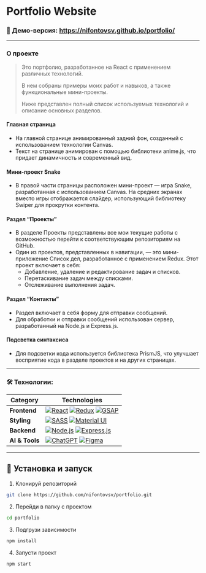 # Portfolio Website

### 🚀 Демо-версия: https://nifontovsv.github.io/portfolio/

---

### О проекте

> Это портфолио, разработанное на React с применением различных технологий.
>
> В нем собраны примеры моих работ и навыков, а также функциональные мини-проекты.
>
> Ниже представлен полный список используемых технологий и описание основных разделов.

#### Главная страница

- На главной странице анимированный задний фон, созданный с использованием технологии Canvas.
- Текст на странице анимирован с помощью библиотеки anime.js, что придает динамичность и современный вид.

#### Мини-проект Snake

- В правой части страницы расположен мини-проект — игра Snake, разработанная с использованием Canvas.
  На средних экранах вместо игры отображается слайдер, использующий библиотеку Swiper для прокрутки контента.

#### Раздел “Проекты”

- В разделе Проекты представлены все мои текущие работы с возможностью перейти к соответствующим репозиториям на GitHub.
- Один из проектов, представленных в навигации, — это мини-приложение Список дел, разработанное с применением Redux. Этот проект включает в себя:
  - Добавление, удаление и редактирование задач и списков.
  - Перетаскивание задач между списками.
  - Отслеживание выполнения задач.

#### Раздел “Контакты”

- Раздел включает в себя форму для отправки сообщений.
- Для обработки и отправки сообщений использован сервер, разработанный на Node.js и Express.js.

#### Подсветка синтаксиса

- Для подсветки кода используется библиотека PrismJS, что улучшает восприятие кода в разделе проектов и на других страницах.

---

### 🛠 Технологии:

| **Category**   | **Technologies**                                                                                                                                                                                                                                                                                                                                               |
| -------------- | -------------------------------------------------------------------------------------------------------------------------------------------------------------------------------------------------------------------------------------------------------------------------------------------------------------------------------------------------------------- |
| **Frontend**   | [![React](https://img.shields.io/static/v1?label=&message=React&color=61DAFB&logo=react&logoColor=FFFFFF)](https://react.dev/) [![Redux](https://img.shields.io/badge/redux-%23764ABC?logo=redux)](https://redux.js.org/) [![GSAP](https://img.shields.io/static/v1?label=&message=GSAP&color=88CE02&logo=greensock&logoColor=FFFFFF)](https://greensock.com/) |
| **Styling**    | [![SASS](https://img.shields.io/static/v1?label=&message=SASS&color=CC6699&logo=sass&logoColor=FFFFFF)](https://sass-lang.com/) [![Material UI](https://img.shields.io/static/v1?label=&message=MUI&color=007FFF&logo=mui&logoColor=FFFFFF)](https://mui.com/)                                                                                                 |
| **Backend**    | [![Node.js](https://img.shields.io/static/v1?label=&message=Node.js&color=339933&logo=nodedotjs&logoColor=FFFFFF)](https://nodejs.org/) [![Express.js](https://img.shields.io/static/v1?label=&message=Express.js&color=000000&logo=express&logoColor=FFFFFF)](https://expressjs.com/)                                                                         |
| **AI & Tools** | [![ChatGPT](https://img.shields.io/static/v1?label=&message=ChatGPT&color=00A67E&logo=openai&logoColor=FFFFFF)](https://openai.com/) [![Figma](https://img.shields.io/static/v1?label=&message=Figma&color=F24E1E&logo=figma&logoColor=FFFFFF)](https://www.figma.com/)                                                                                        |

---

## 📂 Установка и запуск

1. Клонируй репозиторий

```bash
git clone https://github.com/nifontovsv/portfolio.git
```

2. Перейди в папку с проектом

```bash
cd portfolio
```

3. Подгрузи зависимости

```bash
npm install
```

4. Запусти проект

```bash
npm start
```
